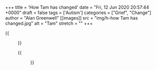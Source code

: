 +++
title = 'How Tam has changed'
date = "Fri, 12 Jun 2020 20:57:44 +0000"
draft = false
tags = ['Autism']
categories = ["Grief", "Change"]
author = "Alan Greenwell"
[[images]]
  src = "img/h-how Tam has changed.jpg"
  alt = "Tam"
  stretch = ""
+++

{{<figure src = "/img/T2012.jpg" caption = "2012 - Long haired boo">}}

{{<figure src = "/img/T2020.jpg" caption = "2020 - Too cool for school">}}

